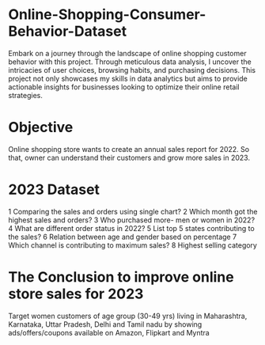 # Online-Shopping-Consumer-Behavior-Dataset

Embark on a journey through the landscape of online shopping customer behavior with this project. Through meticulous data analysis, I uncover the intricacies of user choices, browsing habits, and purchasing decisions. This project not only showcases my skills in data analytics but aims to provide actionable insights for businesses looking to optimize their online retail strategies.

# Objective

Online shopping store wants to create an annual sales report for 2022. So that, owner can understand their customers and grow more sales in 2023.

# 2023 Dataset 

1 Comparing  the sales and orders using single chart?
2 Which month got the highest sales and orders?
3 Who purchased more- men or women in 2022?
4 What are different order status in 2022?
5 List top 5 states contributing to the sales?
6 Relation between age and gender based on percentage 
7 Which channel is contributing to maximum sales?
8 Highest selling category

# The Conclusion to improve online store sales for 2023
Target women customers of age group (30-49 yrs) living in Maharashtra, Karnataka, Uttar Pradesh, Delhi and Tamil nadu by showing ads/offers/coupons available on Amazon, Flipkart and Myntra
